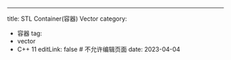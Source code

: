 ---
title: STL Container(容器) Vector
category:
  - 容器
tag: 
  - vector
  - C++ 11
editLink: false   # 不允许编辑页面
date: 2023-04-04
